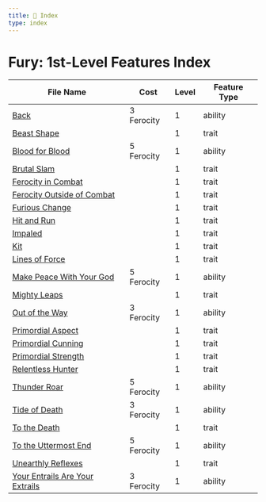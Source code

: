 ```yaml
---
title: 📑 Index
type: index
---
```


# Fury: 1st-Level Features Index

| File Name                                                                     | Cost       | Level | Feature Type |
| ----------------------------------------------------------------------------- | ---------- | ----- | ------------ |
| [Back](../Back)                                                               | 3 Ferocity | 1     | ability      |
| [Beast Shape](../Beast%20Shape)                                               |            | 1     | trait        |
| [Blood for Blood](../Blood%20for%20Blood)                                     | 5 Ferocity | 1     | ability      |
| [Brutal Slam](../Brutal%20Slam)                                               |            | 1     | trait        |
| [Ferocity in Combat](../Ferocity%20in%20Combat)                               |            | 1     | trait        |
| [Ferocity Outside of Combat](../Ferocity%20Outside%20of%20Combat)             |            | 1     | trait        |
| [Furious Change](../Furious%20Change)                                         |            | 1     | trait        |
| [Hit and Run](../Hit%20and%20Run)                                             |            | 1     | trait        |
| [Impaled](../Impaled)                                                         |            | 1     | trait        |
| [Kit](../Kit)                                                                 |            | 1     | trait        |
| [Lines of Force](../Lines%20of%20Force)                                       |            | 1     | trait        |
| [Make Peace With Your God](../Make%20Peace%20With%20Your%20God)               | 5 Ferocity | 1     | ability      |
| [Mighty Leaps](../Mighty%20Leaps)                                             |            | 1     | trait        |
| [Out of the Way](../Out%20of%20the%20Way)                                     | 3 Ferocity | 1     | ability      |
| [Primordial Aspect](../Primordial%20Aspect)                                   |            | 1     | trait        |
| [Primordial Cunning](../Primordial%20Cunning)                                 |            | 1     | trait        |
| [Primordial Strength](../Primordial%20Strength)                               |            | 1     | trait        |
| [Relentless Hunter](../Relentless%20Hunter)                                   |            | 1     | trait        |
| [Thunder Roar](../Thunder%20Roar)                                             | 5 Ferocity | 1     | ability      |
| [Tide of Death](../Tide%20of%20Death)                                         | 3 Ferocity | 1     | ability      |
| [To the Death](../To%20the%20Death)                                           |            | 1     | trait        |
| [To the Uttermost End](../To%20the%20Uttermost%20End)                         | 5 Ferocity | 1     | ability      |
| [Unearthly Reflexes](../Unearthly%20Reflexes)                                 |            | 1     | trait        |
| [Your Entrails Are Your Extrails](../Your%20Entrails%20Are%20Your%20Extrails) | 3 Ferocity | 1     | ability      |
